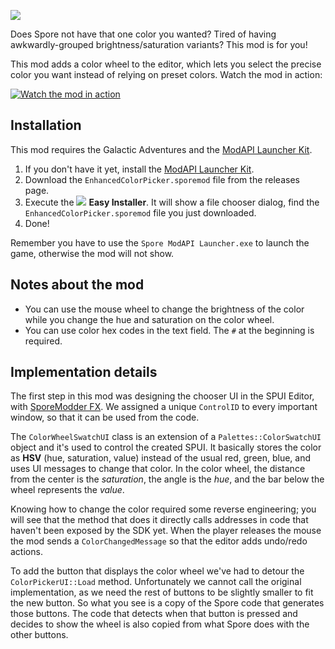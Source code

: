 ![](https://sporemodder.files.wordpress.com/2017/07/enhancedcolorpicker-logo-light1.png)

Does Spore not have that one color you wanted? Tired of having awkwardly-grouped brightness/saturation variants? This mod is for you! 

This mod adds a color wheel to the editor, which lets you select the precise color you want instead of relying on preset colors. Watch the mod in action:

[![Watch the mod in action](https://img.youtube.com/vi/5-_8yVw1_Rk/0.jpg)](https://www.youtube.com/watch?v=5-_8yVw1_Rk)

## Installation

This mod requires the Galactic Adventures and the [ModAPI Launcher Kit](http://davoonline.com/sporemodder/rob55rod/ModAPI/Public/).
1. If you don't have it yet, install the [ModAPI Launcher Kit](http://davoonline.com/sporemodder/rob55rod/ModAPI/Public/).
2. Download the `EnhancedColorPicker.sporemod` file from the releases page.
3. Execute the ![](https://sporemodder.files.wordpress.com/2017/07/easy-installer-icon-small.png?w=43&zoom=2) **Easy Installer**. It will show a file chooser dialog, find the `EnhancedColorPicker.sporemod` file you just downloaded.
4. Done!

Remember you have to use the `Spore ModAPI Launcher.exe` to launch the game, otherwise the mod will not show.

## Notes about the mod

 - You can use the mouse wheel to change the brightness of the color while you change the hue and saturation on the color wheel.
 - You can use color hex codes in the text field. The `#` at the beginning is required.

## Implementation details

The first step in this mod was designing the chooser UI in the SPUI Editor, with [SporeModder FX](https://emd4600.github.io/SporeModder-FX/). We assigned a unique `ControlID` to every important window, so that it can be used from the code.

The `ColorWheelSwatchUI` class is an extension of a `Palettes::ColorSwatchUI` object and it's used to control the created SPUI. It basically stores the 
color as **HSV** (hue, saturation, value) instead of the usual red, green, blue, and uses UI messages to change that color. In the color wheel, the 
distance from the center is the *saturation*, the angle is the *hue*, and the bar below the wheel represents the *value*.

Knowing how to change the color required some reverse engineering; you will see that the method that does it directly calls addresses in code that 
haven't been exposed by the SDK yet. When the player releases the mouse the mod sends a `ColorChangedMessage` so that the editor adds undo/redo actions.

To add the button that displays the color wheel we've had to detour the `ColorPickerUI::Load` method. Unfortunately we cannot call the original implementation,
as we need the rest of buttons to be slightly smaller to fit the new button. So what you see is a copy of the Spore code that generates those buttons.
The code that detects when that button is pressed and decides to show the wheel is also copied from what Spore does with the other buttons.
